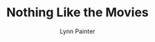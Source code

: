 ---
title: Nothing Like the Movies
author: Lynn Painter
status: Read
image: nothing-like-the-movies.jpg
start_date: 2024/11/04
end_date: 2024/11/08
rating: 3
length: 435
own: false
---